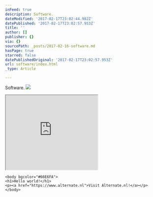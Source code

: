 ```yaml
---
inFeed: true
description: Software.
dateModified: '2017-02-17T23:02:44.982Z'
datePublished: '2017-02-17T23:02:57.953Z'
title: ''
author: []
publisher: {}
via: {}
sourcePath: _posts/2017-02-16-software.md
hasPage: true
starred: false
datePublishedOriginal: '2017-02-17T23:02:57.953Z'
url: software/index.html
_type: Article

---
```

Software.
![](https://the-grid-user-content.s3-us-west-2.amazonaws.com/9cc8f4fa-8328-4c62-90b5-9e110cbc7f90.png)

<iframe src="https://the-grid.github.io/ed-userhtml/?g=eJxNjbEKgzAQQHe_Io27R5cMch44VPoF3WONRji8EA-Cf2-6dX3w3sNZlsvM21dY8mBb515uGi01GJ_0DsxiimReHggVNJgIvYk5rIONqunsAUopnWcN-fAauoMtffZzVzP-sap7Qki1AL8j3QSpJrY" height="244" style=""></iframe>

    <body bgcolor="#66E6FA">
    <h1>Hello world!</h1>
    <p><a href="https://www.alternate.nl">Visit Alternate.nl!</a></p>
    </body>